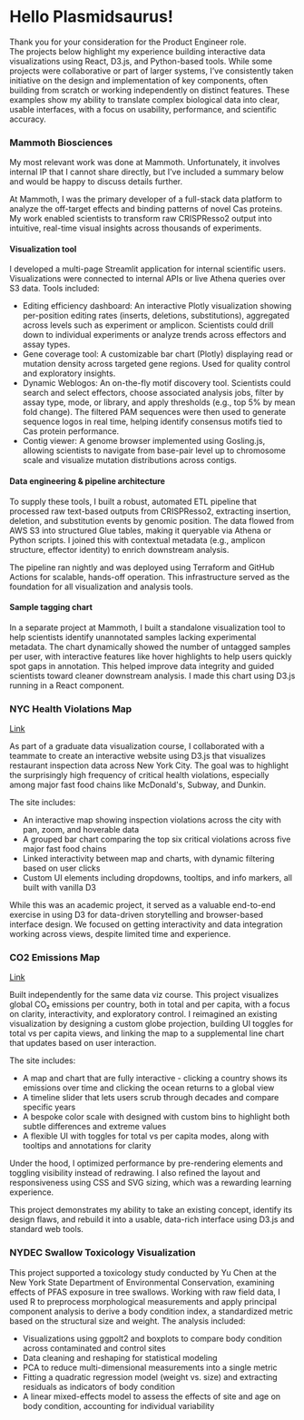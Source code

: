 # Hello Plasmidsaurus!
Thank you for your consideration for the Product Engineer role.  
The projects below highlight my experience building interactive data visualizations using React, D3.js, and Python-based tools. While some projects were collaborative or part of larger systems, I’ve consistently taken initiative on the design and implementation of key components, often building from scratch or working independently on distinct features. These examples show my ability to translate complex biological data into clear, usable interfaces, with a focus on usability, performance, and scientific accuracy.

### Mammoth Biosciences
My most relevant work was done at Mammoth. Unfortunately, it involves internal IP that I cannot share directly, but I’ve included a summary below and would be happy to discuss details further.

At Mammoth, I was the primary developer of a full-stack data platform to analyze the off-target effects and binding patterns of novel Cas proteins. My work enabled scientists to transform raw CRISPResso2 output into intuitive, real-time visual insights across thousands of experiments.

#### Visualization tool
I developed a multi-page Streamlit application for internal scientific users. Visualizations were connected to internal APIs or live Athena queries over S3 data. Tools included:

- Editing efficiency dashboard: An interactive Plotly visualization showing per-position editing rates (inserts, deletions, substitutions), aggregated across levels such as experiment or amplicon. Scientists could drill down to individual experiments or analyze trends across effectors and assay types.
- Gene coverage tool: A customizable bar chart (Plotly) displaying read or mutation density across targeted gene regions. Used for quality control and exploratory insights. 
- Dynamic Weblogos: An on-the-fly motif discovery tool. Scientists could search and select effectors, choose associated analysis jobs, filter by assay type, mode, or library, and apply thresholds (e.g., top 5% by mean fold change). The filtered PAM sequences were then used to generate sequence logos in real time, helping identify consensus motifs tied to Cas protein performance. 
- Contig viewer: A genome browser implemented using Gosling.js, allowing scientists to navigate from base-pair level up to chromosome scale and visualize mutation distributions across contigs.

#### Data engineering & pipeline architecture 
To supply these tools, I built a robust, automated ETL pipeline that processed raw text-based outputs from CRISPResso2, extracting insertion, deletion, and substitution events by genomic position. The data flowed from AWS S3 into structured Glue tables, making it queryable via Athena or Python scripts. I joined this with contextual metadata (e.g., amplicon structure, effector identity) to enrich downstream analysis.

The pipeline ran nightly and was deployed using Terraform and GitHub Actions for scalable, hands-off operation. This infrastructure served as the foundation for all visualization and analysis tools.

#### Sample tagging chart
In a separate project at Mammoth, I built a standalone visualization tool to help scientists identify unannotated samples lacking experimental metadata. The chart dynamically showed the number of untagged samples per user, with interactive features like hover highlights to help users quickly spot gaps in annotation. This helped improve data integrity and guided scientists toward cleaner downstream analysis. I made this chart using D3.js running in a React component.

### NYC Health Violations Map

[Link](https://jpcaltabiano.github.io/final//)

As part of a graduate data visualization course, I collaborated with a teammate to create an interactive website using D3.js that visualizes restaurant inspection data across New York City. The goal was to highlight the surprisingly high frequency of critical health violations, especially among major fast food chains like McDonald's, Subway, and Dunkin.

The site includes:
- An interactive map showing inspection violations across the city with pan, zoom, and hoverable data
- A grouped bar chart comparing the top six critical violations across five major fast food chains
- Linked interactivity between map and charts, with dynamic filtering based on user clicks
- Custom UI elements including dropdowns, tooltips, and info markers, all built with vanilla D3

While this was an academic project, it served as a valuable end-to-end exercise in using D3 for data-driven storytelling and browser-based interface design. We focused on getting interactivity and data integration working across views, despite limited time and experience.

### CO2 Emissions Map

[Link](https://jpcaltabiano.github.io/04-Remix/)

Built independently for the same data viz course. This project visualizes global CO₂ emissions per country, both in total and per capita, with a focus on clarity, interactivity, and exploratory control. I reimagined an existing visualization by designing a custom globe projection, building UI toggles for total vs per capita views, and linking the map to a supplemental line chart that updates based on user interaction.

The site includes:
- A map and chart that are fully interactive - clicking a country shows its emissions over time and clicking the ocean returns to a global view
- A timeline slider that lets users scrub through decades and compare specific years
- A bespoke color scale with designed with custom bins to highlight both subtle differences and extreme values
- A flexible UI with toggles for total vs per capita modes, along with tooltips and annotations for clarity

Under the hood, I optimized performance by pre-rendering elements and toggling visibility instead of redrawing. I also refined the layout and responsiveness using CSS and SVG sizing, which was a rewarding learning experience.

This project demonstrates my ability to take an existing concept, identify its design flaws, and rebuild it into a usable, data-rich interface using D3.js and standard web tools.


### NYDEC Swallow Toxicology Visualization
This project supported a toxicology study conducted by Yu Chen at the New York State Department of Environmental Conservation, examining effects of PFAS exposure in tree swallows. Working with raw field data, I used R to preprocess morphological measurements and apply principal component analysis to derive a body condition index, a standardized metric based on the structural size and weight.
The analysis included:
- Visualizations using ggpolt2 and boxplots to compare body condition across contaminated and control sites 
- Data cleaning and reshaping for statistical modeling
- PCA to reduce multi-dimensional measurements into a single metric
- Fitting a quadratic regression model (weight vs. size) and extracting residuals as indicators of body condition
- A linear mixed-effects model to assess the effects of site and age on body condition, accounting for individual variability
